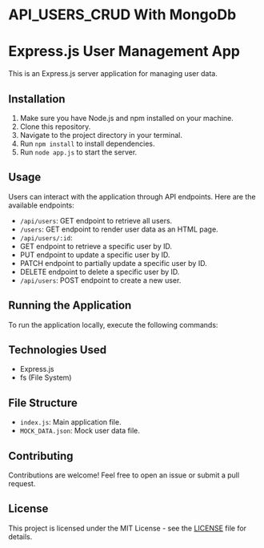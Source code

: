 # API_USERS_CRUD With MongoDb 
# Express.js User Management App

This is an Express.js server application for managing user data.

## Installation

1. Make sure you have Node.js and npm installed on your machine.
2. Clone this repository.
3. Navigate to the project directory in your terminal.
4. Run `npm install` to install dependencies.
5. Run `node app.js` to start the server.

## Usage

Users can interact with the application through API endpoints. Here are the available endpoints:

- `/api/users`: GET endpoint to retrieve all users.
- `/users`: GET endpoint to render user data as an HTML page.
- `/api/users/:id`:
- GET endpoint to retrieve a specific user by ID.
- PUT endpoint to update a specific user by ID.
- PATCH endpoint to partially update a specific user by ID.
- DELETE endpoint to delete a specific user by ID.
- `/api/users`: POST endpoint to create a new user.

## Running the Application

To run the application locally, execute the following commands:


## Technologies Used

- Express.js
- fs (File System)

## File Structure

- `index.js`: Main application file.
- `MOCK_DATA.json`: Mock user data file.

## Contributing

Contributions are welcome! Feel free to open an issue or submit a pull request.

## License

This project is licensed under the MIT License - see the [LICENSE](LICENSE) file for details.
